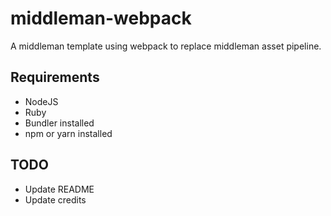 # middleman-webpack

A middleman template using webpack to replace middleman asset pipeline.

## Requirements

- NodeJS
- Ruby
- Bundler installed
- npm or yarn installed

## TODO

- Update README
- Update credits
